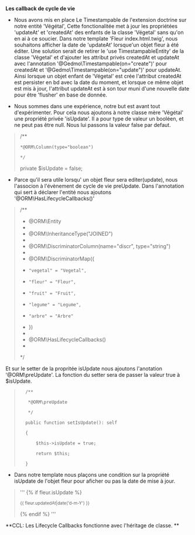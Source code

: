 **Les callback de cycle de vie**

- Nous avons mis en place Le Timestampable de l'extension doctrine sur notre entité 'Végétal', Cette fonctionalitée met à jour les propriétées 'updateAt' et 'createdAt' des enfants de la classe 'Végetal' sans qu'on en ai à ce soucier. 
Dans notre template 'Fleur index.html.twig', nous souhaitons afficher la date de 'updateAt' lorsque'un objet fleur à été éditer. 
Une solution serait de retirer le  'use TimestampableEntity' de la classe 'Végetal' et d'ajouter les attribut privés createdAt et updateAt avec l'annotation '@Gedmo\Timestampable(on="create")' pour createdAt et '@Gedmo\Timestampable(on="update")' pour updateAt. Ainsi lorsque un objet enfant de 'Végetal' est crée l'attribut createdAt est persister en bd avec la date du moment, et lorsque ce même objet est mis à jour, l'attribut updateAt est à son tour muni d'une nouvelle date pour être 'flusher' en base de donnée.

- Nous sommes dans une expérience, notre but est avant tout d'expérimenter. 
Pour cela nous ajoutons à notre classe mère 'Végétal' une propriété privée 'isUpdate'. Il a pour type de valeur un booléen, et ne peut pas être null.
Nous lui passons la valeur false par defaut.

>    /**
>    
>     *@ORM\Column(type="boolean")
>   
>     */
>     
>    private $isUpdate = false;

- Parce qu'il sera utile lorsqu' un objet fleur sera editer(update), nous l'associon à l'évènement de cycle de vie preUpdate. Dans l'annotation qui sert à déclarer l'entité nous ajoutons '@ORM\HasLifecycleCallbacks()'

>   /**
>   
>    * @ORM\Entity
>    * 
>    * @ORM\InheritanceType("JOINED")
>    * 
>    * @ORM\DiscriminatorColumn(name="discr", type="string")
>    * 
>    * @ORM\DiscriminatorMap({
>    *     "vegetal" = "Vegetal",
>    *     "fleur" = "Fleur", 
>    *     "fruit" = "Fruit",
>    *     "legume" = "Legume",
>    *     "arbre" = "Arbre"
>    * })
>    * 
>    * @ORM\HasLifecycleCallbacks()
>    * 
>    */

Et sur le setter de la propritée isUpdate nous ajoutons l'anotation '@ORM\preUpdate'. La fonction du setter sera de passer la valeur true à $isUpdate.

>       /**
>       
>        *@ORM\preUpdate
>        
>        */
>        
>       public function setIsUpdate(): self
>       
>       {
>       
>           $this->isUpdate = true;
>           
>           return $this;
>           
>       }

- Dans notre template nous plaçons une condition sur la propriété isUpdate de l'objet fleur pour aficher ou pas la date de mise à jour.
>   '''
>   {% if fleur.isUpdate %}
>       <p>
>           <small>
>               {{ fleur.updatedAt|date('d-m-Y') }} 
>           </small>
>       </p>
>   {% endif %}
>   '''

**CCL: Les Lifecycle Callbacks fonctionne avec l'héritage de classe. **



